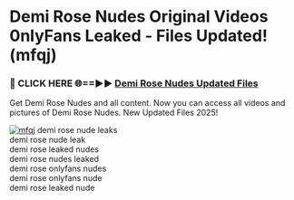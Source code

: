 # Demi Rose Nudes Original Videos 0nlyFans Leaked - Files Updated! (mfqj)

<h3>🔴 CLICK HERE 🌐==►► <a href="https://tinyurl.com/52m3yx9h" rel="nofollow">Demi Rose Nudes Updated Files</a></h3>

Get Demi Rose Nudes and all content. Now you can access all videos and pictures of Demi Rose Nudes. New Updated Files 2025!

[![mfqj](https://i.imgur.com/TnHtlc8.gif)](https://tinyurl.com/52m3yx9h)
demi rose nude leaks<br>
demi rose nude leak<br>
demi rose leaked nudes<br>
demi rose nudes leaked<br>
demi rose onlyfans nudes<br>
demi rose onlyfans nude<br>
demi rose leaked nude